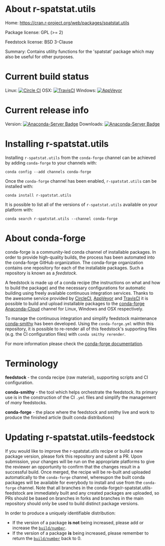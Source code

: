 About r-spatstat.utils
======================

Home: https://cran.r-project.org/web/packages/spatstat.utils

Package license: GPL (>= 2)

Feedstock license: BSD 3-Clause

Summary: Contains utility functions for the 'spatstat' package which may also be useful for other purposes.



Current build status
====================

Linux: [![Circle CI](https://circleci.com/gh/conda-forge/r-spatstat.utils-feedstock.svg?style=shield)](https://circleci.com/gh/conda-forge/r-spatstat.utils-feedstock)
OSX: [![TravisCI](https://travis-ci.org/conda-forge/r-spatstat.utils-feedstock.svg?branch=master)](https://travis-ci.org/conda-forge/r-spatstat.utils-feedstock)
Windows: [![AppVeyor](https://ci.appveyor.com/api/projects/status/github/conda-forge/r-spatstat.utils-feedstock?svg=True)](https://ci.appveyor.com/project/conda-forge/r-spatstat-utils-feedstock/branch/master)

Current release info
====================
Version: [![Anaconda-Server Badge](https://anaconda.org/conda-forge/r-spatstat.utils/badges/version.svg)](https://anaconda.org/conda-forge/r-spatstat.utils)
Downloads: [![Anaconda-Server Badge](https://anaconda.org/conda-forge/r-spatstat.utils/badges/downloads.svg)](https://anaconda.org/conda-forge/r-spatstat.utils)

Installing r-spatstat.utils
===========================

Installing `r-spatstat.utils` from the `conda-forge` channel can be achieved by adding `conda-forge` to your channels with:

```
conda config --add channels conda-forge
```

Once the `conda-forge` channel has been enabled, `r-spatstat.utils` can be installed with:

```
conda install r-spatstat.utils
```

It is possible to list all of the versions of `r-spatstat.utils` available on your platform with:

```
conda search r-spatstat.utils --channel conda-forge
```


About conda-forge
=================

conda-forge is a community-led conda channel of installable packages.
In order to provide high-quality builds, the process has been automated into the
conda-forge GitHub organization. The conda-forge organization contains one repository
for each of the installable packages. Such a repository is known as a *feedstock*.

A feedstock is made up of a conda recipe (the instructions on what and how to build
the package) and the necessary configurations for automatic building using freely
available continuous integration services. Thanks to the awesome service provided by
[CircleCI](https://circleci.com/), [AppVeyor](http://www.appveyor.com/)
and [TravisCI](https://travis-ci.org/) it is possible to build and upload installable
packages to the [conda-forge](https://anaconda.org/conda-forge)
[Anaconda-Cloud](http://docs.anaconda.org/) channel for Linux, Windows and OSX respectively.

To manage the continuous integration and simplify feedstock maintenance
[conda-smithy](http://github.com/conda-forge/conda-smithy) has been developed.
Using the ``conda-forge.yml`` within this repository, it is possible to re-render all of
this feedstock's supporting files (e.g. the CI configuration files) with ``conda smithy rerender``.

For more information please check the [conda-forge documentation](https://conda-forge.org/docs/).

Terminology
===========

**feedstock** - the conda recipe (raw material), supporting scripts and CI configuration.

**conda-smithy** - the tool which helps orchestrate the feedstock.
                   Its primary use is in the construction of the CI ``.yml`` files
                   and simplify the management of *many* feedstocks.

**conda-forge** - the place where the feedstock and smithy live and work to
                  produce the finished article (built conda distributions)


Updating r-spatstat.utils-feedstock
===================================

If you would like to improve the r-spatstat.utils recipe or build a new
package version, please fork this repository and submit a PR. Upon submission,
your changes will be run on the appropriate platforms to give the reviewer an
opportunity to confirm that the changes result in a successful build. Once
merged, the recipe will be re-built and uploaded automatically to the
`conda-forge` channel, whereupon the built conda packages will be available for
everybody to install and use from the `conda-forge` channel.
Note that all branches in the conda-forge/r-spatstat.utils-feedstock are
immediately built and any created packages are uploaded, so PRs should be based
on branches in forks and branches in the main repository should only be used to
build distinct package versions.

In order to produce a uniquely identifiable distribution:
 * If the version of a package **is not** being increased, please add or increase
   the [``build/number``](http://conda.pydata.org/docs/building/meta-yaml.html#build-number-and-string).
 * If the version of a package **is** being increased, please remember to return
   the [``build/number``](http://conda.pydata.org/docs/building/meta-yaml.html#build-number-and-string)
   back to 0.